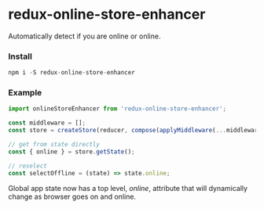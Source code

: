 # redux-online-store-enhancer
Automatically detect if you are online or online.

### Install

```js
npm i -S redux-online-store-enhancer
```

### Example

```js
import onlineStoreEnhancer from 'redux-online-store-enhancer';

const middleware = [];
const store = createStore(reducer, compose(applyMiddleware(...middleware), onlineStoreEnhancer));

// get from state directly
const { online } = store.getState();

// reselect
const selectOffline = (state) => state.online;
```

Global app state now has a top level, _online_, attribute that will dynamically change as browser goes on and online.
